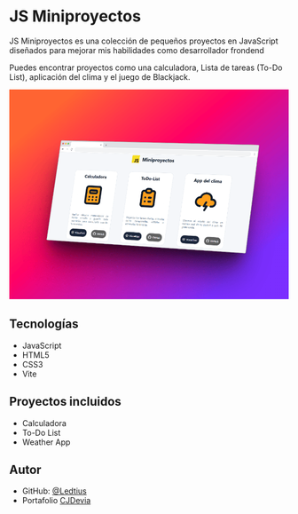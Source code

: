 # JS Miniproyectos

JS Miniproyectos es una colección de pequeños proyectos en JavaScript diseñados para mejorar mis habilidades como desarrollador frondend

Puedes encontrar proyectos como una calculadora, Lista de tareas (To-Do List), aplicación del clima y el juego de Blackjack.

![Mockup de los miniproyectos](/public/mockup-landing-page.png)

## Tecnologías

- JavaScript
- HTML5
- CSS3
- Vite

## Proyectos incluidos

- Calculadora
- To-Do List
- Weather App

## Autor

- GitHub: [@Ledtius](https://github.com/Ledtius)
- Portafolio [CJDevia](https://cjdevia.netlify.app/)
